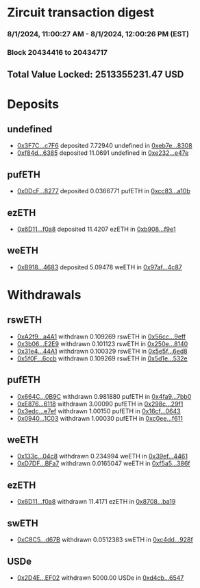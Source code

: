 # Zircuit transaction digest
### 8/1/2024, 11:00:27 AM - 8/1/2024, 12:00:26 PM (EST)
### Block 20434416 to 20434717

## Total Value Locked: 2513355231.47 USD

# Deposits
## undefined
- [0x3F7C...c7F6](https://etherscan.io/address/0x3F7C10cBbb1EA1046a80B738b9Eaf3217410c7F6) deposited 7.72940 undefined in [0xeb7e...8308](https://etherscan.io/tx/0x3F7C10cBbb1EA1046a80B738b9Eaf3217410c7F6)
- [0xf84d...6385](https://etherscan.io/address/0xf84d0A92Cd9C66d249b654DD1e684674dAc96385) deposited 11.0691 undefined in [0xe232...e47e](https://etherscan.io/tx/0xf84d0A92Cd9C66d249b654DD1e684674dAc96385)
## pufETH
- [0x0DcF...8277](https://etherscan.io/address/0x0DcF377eA8812BC90E9cf4fbA464698717838277) deposited 0.0366771 pufETH in [0xcc83...a10b](https://etherscan.io/tx/0x0DcF377eA8812BC90E9cf4fbA464698717838277)
## ezETH
- [0x6D11...f0a8](https://etherscan.io/address/0x6D1105BA1b4eFfB4073e99Df2c8FF17EBfFFf0a8) deposited 11.4207 ezETH in [0xb908...f9e1](https://etherscan.io/tx/0x6D1105BA1b4eFfB4073e99Df2c8FF17EBfFFf0a8)
## weETH
- [0xB918...4683](https://etherscan.io/address/0xB918275BC7dE52e04E7Add911d16f4d8C4984683) deposited 5.09478 weETH in [0x97af...4c87](https://etherscan.io/tx/0xB918275BC7dE52e04E7Add911d16f4d8C4984683)
# Withdrawals
## rswETH
- [0xA2f9...a4A1](https://etherscan.io/address/0xA2f96d077B737f5F9eE772939ECc5Eed82D0a4A1) withdrawn 0.109269 rswETH in [0x56cc...9eff](https://etherscan.io/tx/0xA2f96d077B737f5F9eE772939ECc5Eed82D0a4A1)
- [0x3b06...E2E9](https://etherscan.io/address/0x3b06Cbb46CFE4F1c5ae3c5F37849E4daa523E2E9) withdrawn 0.101123 rswETH in [0x250e...8140](https://etherscan.io/tx/0x3b06Cbb46CFE4F1c5ae3c5F37849E4daa523E2E9)
- [0x31e4...44A1](https://etherscan.io/address/0x31e4Fcfaff596F21c6a4d17c55c630D0979B44A1) withdrawn 0.100329 rswETH in [0x5e5f...6ed8](https://etherscan.io/tx/0x31e4Fcfaff596F21c6a4d17c55c630D0979B44A1)
- [0x5f0F...6ccb](https://etherscan.io/address/0x5f0F0d81d86CC041ecBbb12caA59D2E8C9a46ccb) withdrawn 0.109269 rswETH in [0x5d1e...532e](https://etherscan.io/tx/0x5f0F0d81d86CC041ecBbb12caA59D2E8C9a46ccb)
## pufETH
- [0x664C...0B9C](https://etherscan.io/address/0x664C6654175F34F964c72d7053Fd4DE39ef90B9C) withdrawn 0.981880 pufETH in [0x4fa9...7bb0](https://etherscan.io/tx/0x664C6654175F34F964c72d7053Fd4DE39ef90B9C)
- [0xE876...6118](https://etherscan.io/address/0xE8769EC61f817D730674391fCCC1eCe621386118) withdrawn 3.00090 pufETH in [0x298c...29f1](https://etherscan.io/tx/0xE8769EC61f817D730674391fCCC1eCe621386118)
- [0x3edc...e7ef](https://etherscan.io/address/0x3edc76cc472625618ad89Bd19cE7D8234Eb5e7ef) withdrawn 1.00150 pufETH in [0x16cf...0643](https://etherscan.io/tx/0x3edc76cc472625618ad89Bd19cE7D8234Eb5e7ef)
- [0x0940...1C03](https://etherscan.io/address/0x09409514e92c1ccCCe455a8e3cDDfc7b59e51C03) withdrawn 1.00030 pufETH in [0xc0ee...f611](https://etherscan.io/tx/0x09409514e92c1ccCCe455a8e3cDDfc7b59e51C03)
## weETH
- [0x133c...04c8](https://etherscan.io/address/0x133cb35D5683E058bd282c85981D127D166504c8) withdrawn 0.234994 weETH in [0x39ef...4461](https://etherscan.io/tx/0x133cb35D5683E058bd282c85981D127D166504c8)
- [0xD7DF...BFa7](https://etherscan.io/address/0xD7DF7E085214743530afF339aFC420c7c720BFa7) withdrawn 0.0165047 weETH in [0xf5a5...386f](https://etherscan.io/tx/0xD7DF7E085214743530afF339aFC420c7c720BFa7)
## ezETH
- [0x6D11...f0a8](https://etherscan.io/address/0x6D1105BA1b4eFfB4073e99Df2c8FF17EBfFFf0a8) withdrawn 11.4171 ezETH in [0x8708...ba19](https://etherscan.io/tx/0x6D1105BA1b4eFfB4073e99Df2c8FF17EBfFFf0a8)
## swETH
- [0xC8C5...d67B](https://etherscan.io/address/0xC8C55115294F9C9c257d8B76Eae105D83872d67B) withdrawn 0.0512383 swETH in [0xc4dd...928f](https://etherscan.io/tx/0xC8C55115294F9C9c257d8B76Eae105D83872d67B)
## USDe
- [0x2D4E...EF02](https://etherscan.io/address/0x2D4EeD1AF7245BD3509120203B1E57aA2B4DEF02) withdrawn 5000.00 USDe in [0xd4cb...6547](https://etherscan.io/tx/0x2D4EeD1AF7245BD3509120203B1E57aA2B4DEF02)
